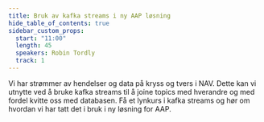 ```yaml
---
title: Bruk av kafka streams i ny AAP løsning
hide_table_of_contents: true
sidebar_custom_props:
  start: "11:00"
  length: 45
  speakers: Robin Tordly
  track: 1
---
```




Vi har strømmer av hendelser og data på kryss og tvers i NAV. Dette kan vi utnytte ved å bruke kafka streams til å joine topics med hverandre og med fordel kvitte oss med databasen. Få et lynkurs i kafka streams og hør om hvordan vi har tatt det i bruk i ny løsning for AAP. 